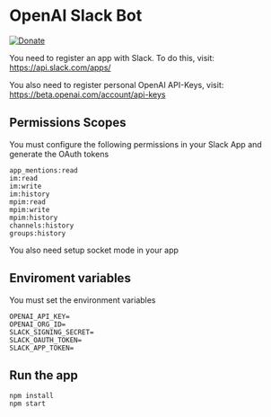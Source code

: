 # OpenAI Slack Bot 

[![Donate](https://img.shields.io/badge/Donate-PayPal-green.svg)](https://paypal.me/webfactorystudio)

You need to register an app with Slack. To do this, visit: https://api.slack.com/apps/

You also need to register personal OpenAI API-Keys, visit: https://beta.openai.com/account/api-keys

## Permissions Scopes

You must configure the following permissions in your Slack App and generate the OAuth tokens

```
app_mentions:read
im:read
im:write
im:history
mpim:read
mpim:write
mpim:history
channels:history
groups:history
```

You also need setup socket mode in your app

## Enviroment variables

You must set the environment variables

```
OPENAI_API_KEY=
OPENAI_ORG_ID=
SLACK_SIGNING_SECRET=
SLACK_OAUTH_TOKEN=
SLACK_APP_TOKEN=
```

## Run the app

```
npm install
npm start
```
